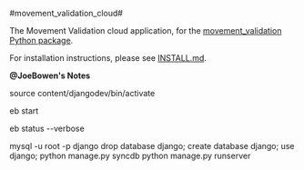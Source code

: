 #movement_validation_cloud#

The Movement Validation cloud application, for the [movement_validation Python package](https://github.com/openworm/movement_validation).

For installation instructions, please see [INSTALL.md](https://github.com/openworm/movement_validation_cloud/blob/master/INSTALL.md).

**@JoeBowen's Notes**

source content/djangodev/bin/activate

eb start

eb status --verbose

mysql -u root -p django
drop database django; create database django; use django; 
python manage.py syncdb
python manage.py runserver
